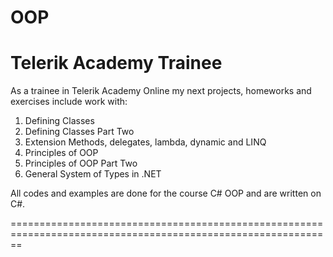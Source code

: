 # OOP

Telerik Academy Trainee
============================================================================================================


As a trainee in Telerik Academy Online my next projects, homeworks and exercises include work with:

1. Defining Classes
2. Defining Classes Part Two
3. Extension Methods, delegates, lambda, dynamic and LINQ
4. Principles of OOP 
5. Principles of OOP Part Two
6. General System of Types in .NET

All codes and examples are done for the course C# OOP and are written on C#.


==============================================================================================================
